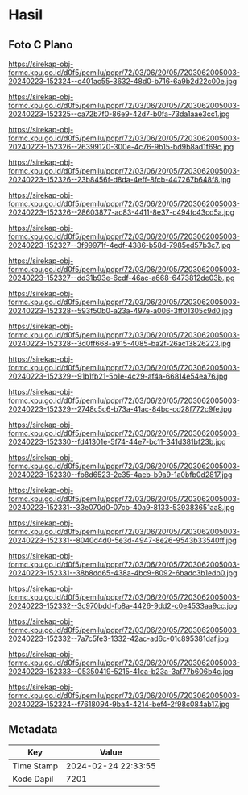 # Hasil

## Foto C Plano

https://sirekap-obj-formc.kpu.go.id/d0f5/pemilu/pdpr/72/03/06/20/05/7203062005003-20240223-152324--c401ac55-3632-48d0-b716-6a9b2d22c00e.jpg

https://sirekap-obj-formc.kpu.go.id/d0f5/pemilu/pdpr/72/03/06/20/05/7203062005003-20240223-152325--ca72b7f0-86e9-42d7-b0fa-73da1aae3cc1.jpg

https://sirekap-obj-formc.kpu.go.id/d0f5/pemilu/pdpr/72/03/06/20/05/7203062005003-20240223-152326--26399120-300e-4c76-9b15-bd9b8ad1f69c.jpg

https://sirekap-obj-formc.kpu.go.id/d0f5/pemilu/pdpr/72/03/06/20/05/7203062005003-20240223-152326--23b8456f-d8da-4eff-8fcb-447267b648f8.jpg

https://sirekap-obj-formc.kpu.go.id/d0f5/pemilu/pdpr/72/03/06/20/05/7203062005003-20240223-152326--28603877-ac83-4411-8e37-c494fc43cd5a.jpg

https://sirekap-obj-formc.kpu.go.id/d0f5/pemilu/pdpr/72/03/06/20/05/7203062005003-20240223-152327--3f99971f-4edf-4386-b58d-7985ed57b3c7.jpg

https://sirekap-obj-formc.kpu.go.id/d0f5/pemilu/pdpr/72/03/06/20/05/7203062005003-20240223-152327--dd31b93e-6cdf-46ac-a668-6473812de03b.jpg

https://sirekap-obj-formc.kpu.go.id/d0f5/pemilu/pdpr/72/03/06/20/05/7203062005003-20240223-152328--593f50b0-a23a-497e-a006-3ff01305c9d0.jpg

https://sirekap-obj-formc.kpu.go.id/d0f5/pemilu/pdpr/72/03/06/20/05/7203062005003-20240223-152328--3d0ff668-a915-4085-ba2f-26ac13826223.jpg

https://sirekap-obj-formc.kpu.go.id/d0f5/pemilu/pdpr/72/03/06/20/05/7203062005003-20240223-152329--91b1fb21-5b1e-4c29-af4a-66814e54ea76.jpg

https://sirekap-obj-formc.kpu.go.id/d0f5/pemilu/pdpr/72/03/06/20/05/7203062005003-20240223-152329--2748c5c6-b73a-41ac-84bc-cd28f772c9fe.jpg

https://sirekap-obj-formc.kpu.go.id/d0f5/pemilu/pdpr/72/03/06/20/05/7203062005003-20240223-152330--fd41301e-5f74-44e7-bc11-341d381bf23b.jpg

https://sirekap-obj-formc.kpu.go.id/d0f5/pemilu/pdpr/72/03/06/20/05/7203062005003-20240223-152330--fb8d6523-2e35-4aeb-b9a9-1a0bfb0d2817.jpg

https://sirekap-obj-formc.kpu.go.id/d0f5/pemilu/pdpr/72/03/06/20/05/7203062005003-20240223-152331--33e070d0-07cb-40a9-8133-539383651aa8.jpg

https://sirekap-obj-formc.kpu.go.id/d0f5/pemilu/pdpr/72/03/06/20/05/7203062005003-20240223-152331--8040d4d0-5e3d-4947-8e26-9543b33540ff.jpg

https://sirekap-obj-formc.kpu.go.id/d0f5/pemilu/pdpr/72/03/06/20/05/7203062005003-20240223-152331--38b8dd65-438a-4bc9-8092-6badc3b1edb0.jpg

https://sirekap-obj-formc.kpu.go.id/d0f5/pemilu/pdpr/72/03/06/20/05/7203062005003-20240223-152332--3c970bdd-fb8a-4426-9dd2-c0e4533aa9cc.jpg

https://sirekap-obj-formc.kpu.go.id/d0f5/pemilu/pdpr/72/03/06/20/05/7203062005003-20240223-152332--7a7c5fe3-1332-42ac-ad6c-01c895381daf.jpg

https://sirekap-obj-formc.kpu.go.id/d0f5/pemilu/pdpr/72/03/06/20/05/7203062005003-20240223-152333--05350419-5215-41ca-b23a-3af77b606b4c.jpg

https://sirekap-obj-formc.kpu.go.id/d0f5/pemilu/pdpr/72/03/06/20/05/7203062005003-20240223-152324--f7618094-9ba4-4214-bef4-2f98c084ab17.jpg


## Metadata

| Key        | Value               |
| ---------- | ------------------- |
| Time Stamp | 2024-02-24 22:33:55 |
| Kode Dapil | 7201                |



